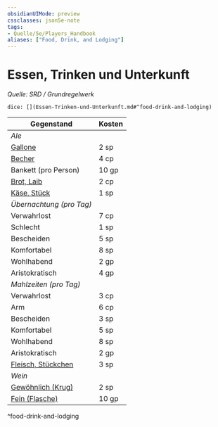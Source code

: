```yaml
---
obsidianUIMode: preview
cssclasses: json5e-note
tags:
- Quelle/5e/Players_Handbook
aliases: ["Food, Drink, and Lodging"]
---
```

# Essen, Trinken und Unterkunft
*Quelle: SRD / Grundregelwerk*

`dice: [](Essen-Trinken-und-Unterkunft.md#^food-drink-and-lodging)`

| Gegenstand                                     | Kosten |
| ---------------------------------------------- | ------ |
| *Ale*                                          |        |
| [Gallone](../Gegenstände/Bier-Fass.md)                       | 2 sp   |
| [Becher](../Gegenstände/Bier-Krug.md)                           | 4 cp   |
| Bankett (pro Person)                           | 10 gp  |
| [Brot, Laib](../Gegenstände/Brotlaib.md)                 | 2 cp   |
| [Käse, Stück](../Gegenstände/hunk-of-cheese.md)               | 1 sp   |
| *Übernachtung (pro Tag)*                       |        |
| Verwahrlost                                    | 7 cp   |
| Schlecht                                       | 1 sp   |
| Bescheiden                                     | 5 sp   |
| Komfortabel                                    | 8 sp   |
| Wohlhabend                                     | 2 gp   |
| Aristokratisch                                 | 4 gp   |
| *Mahlzeiten (pro Tag)*                         |        |
| Verwahrlost                                    | 3 cp   |
| Arm                                            | 6 cp   |
| Bescheiden                                     | 3 sp   |
| Komfortabel                                    | 5 sp   |
| Wohlhabend                                     | 8 sp   |
| Aristokratisch                                 | 2 gp   |
| [Fleisch, Stückchen](../Gegenstände/Stück-Fleisch.md)         | 3 sp   |
| *Wein*                                         |        |
| [Gewöhnlich (Krug)](gewöhnlicher-wein-krug.md) | 2 sp   |
| [Fein (Flasche)](../Gegenstände/fine-wine-bottle.md)          | 10 gp  |
^food-drink-and-lodging